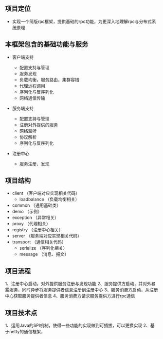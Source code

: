 ## 项目定位
- 实现一个简版rpc框架，提供基础的rpc功能，为更深入地理解rpc与分布式系统原理

## 本框架包含的基础功能与服务

- 客户端支持
    - 配置支持与管理
    - 服务发现
    - 负载均衡，服务路由，集群容错
    - 代理远程调用
    - 序列化与反序列化
    - 网络通信传输
    
- 服务端支持
    - 配置支持与管理
    - 注册对外提供的服务
    - 网络监听
    - 协议解析
    - 序列化与反序列化

- 注册中心
    - 服务注册、发现

## 项目结构
- client        （客户端对应实现相关代码）
  - loadbalance （负载均衡相关）
- common        （通用基础类）
- demo          （示例）
- exception     （异常相关）
- proxy         （代理相关）
- registry      （注册中心相关）
- server        （服务端对应实现相关代码）
- transport     （通信相关代码）
  - serialize   （序列化相关）
  - message     （消息、报文）

## 项目流程
1、注册中心启动，对外提供服务注册与发现功能
2、服务提供方启动，并对外暴露服务，同时异步将服务提供者信息注册到注册中心
3、服务消费方启动，从注册中心获取服务提供者信息
4、服务消费方请求服务提供方进行rpc通信

## 项目技术点
1、运用Java的SPI机制，使得一些功能的实现做到可插拔，可以更换实现
2、基于netty的通信框架，